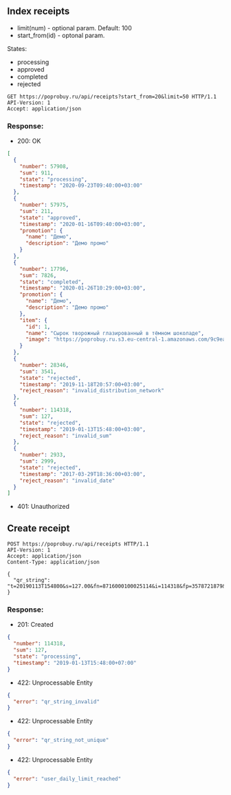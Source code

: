 ## Index receipts

- limit(num) - optional param. Default: 100
- start_from(id) - optonal param.

States:
- processing
- approved
- completed
- rejected

```http
GET https://poprobuy.ru/api/receipts?start_from=20&limit=50 HTTP/1.1
API-Version: 1
Accept: application/json
```

### Response:

- 200: OK

```json
[
  {
    "number": 57908,
    "sum": 911,
    "state": "processing",
    "timestamp": "2020-09-23T09:40:00+03:00"
  },
  {
    "number": 57975,
    "sum": 211,
    "state": "approved",
    "timestamp": "2020-01-16T09:40:00+03:00",
    "promotion": {
      "name": "Демо",
      "description": "Демо промо"
    }
  },
  {
    "number": 17796,
    "sum": 7826,
    "state": "completed",
    "timestamp": "2020-01-26T10:29:00+03:00",
    "promotion": {
      "name": "Демо",
      "description": "Демо промо"
    },
    "item": {
      "id": 1,
      "name": "Сырок творожный глазированный в тёмном шоколаде",
      "image": "https://poprobuy.ru.s3.eu-central-1.amazonaws.com/9c9ea8235133f80b879221adc82eeb94eafbd347/glazed_dark_vanilla.jpg"
    }
  },
  {
    "number": 28346,
    "sum": 3541,
    "state": "rejected",
    "timestamp": "2019-11-18T20:57:00+03:00",
    "reject_reason": "invalid_distribution_network"
  },
  {
    "number": 114318,
    "sum": 127,
    "state": "rejected",
    "timestamp": "2019-01-13T15:48:00+03:00",
    "reject_reason": "invalid_sum"
  },
  {
    "number": 2933,
    "sum": 2999,
    "state": "rejected",
    "timestamp": "2017-03-29T18:36:00+03:00",
    "reject_reason": "invalid_date"
  }
]
```
- 401: Unauthorized

## Create receipt

```http
POST https://poprobuy.ru/api/receipts HTTP/1.1
API-Version: 1
Accept: application/json
Content-Type: application/json

{
  "qr_string": "t=20190113T154800&s=127.00&fn=8716000100025114&i=114318&fp=3578721879&n=1"
}
```

### Response:

- 201: Created
```json
{
  "number": 114318,
  "sum": 127,
  "state": "processing",
  "timestamp": "2019-01-13T15:48:00+07:00"
}
```
- 422: Unprocessable Entity
```json
{
  "error": "qr_string_invalid"
}
```

- 422: Unprocessable Entity
```json
{
  "error": "qr_string_not_unique"
}
```

- 422: Unprocessable Entity
```json
{
  "error": "user_daily_limit_reached"
}
```
